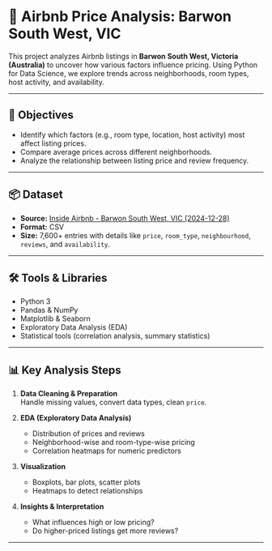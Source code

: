 # 🏡 Airbnb Price Analysis: Barwon South West, VIC

This project analyzes Airbnb listings in **Barwon South West, Victoria (Australia)** to uncover how various factors influence pricing. Using Python for Data Science, we explore trends across neighborhoods, room types, host activity, and availability.

---

## 🎯 Objectives

- Identify which factors (e.g., room type, location, host activity) most affect listing prices.
- Compare average prices across different neighborhoods.
- Analyze the relationship between listing price and review frequency.

---

## 📦 Dataset

- **Source:** [Inside Airbnb - Barwon South West, VIC (2024-12-28)](https://data.insideairbnb.com/australia/vic/barwon-south-west-vic/2024-12-28/visualisations/listings.csv)
- **Format:** CSV
- **Size:** 7,600+ entries with details like `price`, `room_type`, `neighbourhood`, `reviews`, and `availability`.

---

## 🛠️ Tools & Libraries

- Python 3
- Pandas & NumPy
- Matplotlib & Seaborn
- Exploratory Data Analysis (EDA)
- Statistical tools (correlation analysis, summary statistics)

---

## 📊 Key Analysis Steps

1. **Data Cleaning & Preparation**  
   Handle missing values, convert data types, clean `price`.

2. **EDA (Exploratory Data Analysis)**  
   - Distribution of prices and reviews  
   - Neighborhood-wise and room-type-wise pricing  
   - Correlation heatmaps for numeric predictors  

3. **Visualization**  
   - Boxplots, bar plots, scatter plots  
   - Heatmaps to detect relationships  

4. **Insights & Interpretation**  
   - What influences high or low pricing?  
   - Do higher-priced listings get more reviews?

---


